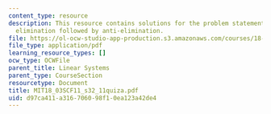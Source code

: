 ```yaml
---
content_type: resource
description: This resource contains solutions for the problem statements related to
  elimination followed by anti-elimination.
file: https://ol-ocw-studio-app-production.s3.amazonaws.com/courses/18-03sc-differential-equations-fall-2011/d97ca411a316706098f10ea123a42de4_MIT18_03SCF11_s32_11quiza.pdf
file_type: application/pdf
learning_resource_types: []
ocw_type: OCWFile
parent_title: Linear Systems
parent_type: CourseSection
resourcetype: Document
title: MIT18_03SCF11_s32_11quiza.pdf
uid: d97ca411-a316-7060-98f1-0ea123a42de4
---
```

